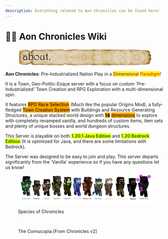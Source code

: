 ```yaml
---
description: Everything related to Aon Chronicles can be found here!
---
```


# 🧙‍♂️ Aon Chronicles Wiki

<figure><img src="../.gitbook/assets/div1_test.png" alt=""><figcaption></figcaption></figure>

**Aon Chronicles**: Pre-Industrialized Nation Play in a <mark style="color:purple;">Dimensional</mark> <mark style="color:red;">Paradigm</mark>!&#x20;

It is a Town, Geo-Politic-Esque server with a focus on custom 'Pre-Industrialized' Town Creation and RPG Exploration with a multi-dimensional spin.&#x20;

It features <mark style="background-color:orange;">RPG Race Selection</mark> (Much like the popular Origins Mod), a fully-fledged <mark style="background-color:orange;">Town Creation System</mark> with Buildings and Resource Generating Structures, a unique stacked world design with <mark style="background-color:orange;">**14**</mark> <mark style="background-color:orange;"></mark><mark style="background-color:orange;">dimensions</mark> to explore with completely revamped vanilla, and hundreds of custom items, item sets and plenty of unique bosses and world dungeon structures.&#x20;

This Server is playable on both <mark style="color:green;">**1.20.1 Java Edition**</mark> and <mark style="color:green;">**1.20 Bedrock Edition**</mark> (It is optimized for Java, and there are some limitations with Bedrock).&#x20;

The Server was designed to be easy to join and play. This server departs significantly from the 'Vanilla' experience so if you have any questions let us know!

<figure><img src="../.gitbook/assets/ChronicleSpecies_1.png" alt=""><figcaption><p>Species of Chronicles</p></figcaption></figure>

<figure><img src="../.gitbook/assets/unknown.png" alt=""><figcaption><p>The Cornucopia [From Chronicles v2]</p></figcaption></figure>

